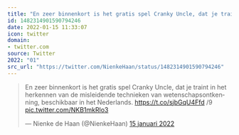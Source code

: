 ```yaml
---
title: "En zeer binnenkort is het gratis spel Cranky Uncle, dat je traint in het herkennen van de misleidend..."
id: 1482314901590794246
date: 2022-01-15 11:33:07
icon: twitter
domain:
- twitter.com
source: Twitter
2022: "01"
src_url: "https://twitter.com/NienkeHaan/status/1482314901590794246"
---
```

<blockquote class="twitter-tweet" data-lang="nl" data-dnt="true"><p lang="nl" dir="ltr">En zeer binnenkort is het gratis spel Cranky Uncle, dat je traint in het herkennen van de misleidende technieken van wetenschapsontkenning, beschikbaar in het Nederlands. <a href="https://t.co/sjbGqU4Ffd">https://t.co/sjbGqU4Ffd</a> /9 <a href="https://t.co/NKB1mkRlo3">pic.twitter.com/NKB1mkRlo3</a></p>&mdash; Nienke de Haan (@NienkeHaan) <a href="https://twitter.com/NienkeHaan/status/1482314901590794246?ref_src=twsrc%5Etfw">15 januari 2022</a></blockquote>
<script async src="https://platform.twitter.com/widgets.js" charset="utf-8"></script>


